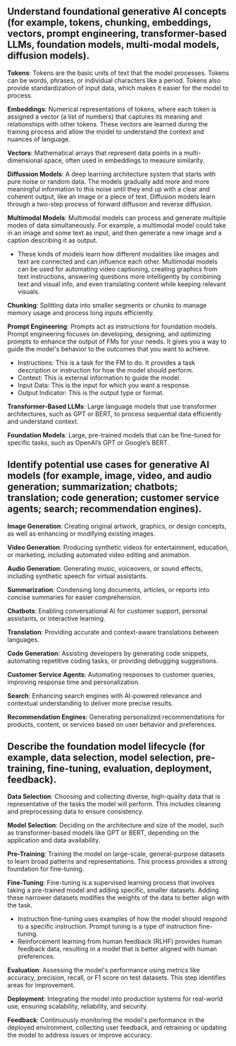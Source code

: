 ## Understand foundational generative AI concepts (for example, tokens, chunking, embeddings, vectors, prompt engineering, transformer-based LLMs, foundation models, multi-modal models, diffusion models).
**Tokens**: Tokens are the basic units of text that the model processes. Tokens can be words, phrases, or individual characters like a period. Tokens also provide standardization of input data, which makes it easier for the model to process.

**Embeddings**: Numerical representations of tokens, where each token is assigned a vector (a list of numbers) that captures its meaning and relationships with other tokens. These vectors are learned during the training process and allow the model to understand the context and nuances of language.

**Vectors**: Mathematical arrays that represent data points in a multi-dimensional space, often used in embeddings to measure similarity.

**Diffussion Models**: A deep learning architecture system that starts with pure noise or random data. The models gradually add more and more meaningful information to this noise until they end up with a clear and coherent output, like an image or a piece of text. Diffusion models learn through a two-step process of forward diffusion and reverse diffusion.

**Multimodal Models**: Multimodal models can process and generate multiple modes of data simultaneously. For example, a multimodal model could take in an image and some text as input, and then generate a new image and a caption describing it as output.
- These kinds of models learn how different modalities like images and text are connected and can influence each other. Multimodal models can be used for automating video captioning, creating graphics from text instructions, answering questions more intelligently by combining text and visual info, and even translating content while keeping relevant visuals.

**Chunking**: Splitting data into smaller segments or chunks to manage memory usage and process long inputs efficiently.

**Prompt Engineering**: Prompts act as instructions for foundation models. Prompt engineering focuses on developing, designing, and optimizing prompts to enhance the output of FMs for your needs. It gives you a way to guide the model's behavior to the outcomes that you want to achieve.
- Instructions: This is a task for the FM to do. It provides a task description or instruction for how the model should perform.
- Context: This is external information to guide the model.
- Input Data: This is the input for which you want a response.
- Output Indicator: This is the output type or format.

**Transformer-Based LLMs**: Large language models that use transformer architectures, such as GPT or BERT, to process sequential data efficiently and understand context.

**Foundation Models**: Large, pre-trained models that can be fine-tuned for specific tasks, such as OpenAI’s GPT or Google’s BERT.

## Identify potential use cases for generative AI models (for example, image, video, and audio generation; summarization; chatbots; translation; code generation; customer service agents; search; recommendation engines).
**Image Generation**: Creating original artwork, graphics, or design concepts, as well as enhancing or modifying existing images.

**Video Generation**: Producing synthetic videos for entertainment, education, or marketing, including automated video editing and animation.

**Audio Generation**: Generating music, voiceovers, or sound effects, including synthetic speech for virtual assistants.

**Summarization**: Condensing long documents, articles, or reports into concise summaries for easier comprehension.

**Chatbots**: Enabling conversational AI for customer support, personal assistants, or interactive learning.

**Translation**: Providing accurate and context-aware translations between languages.

**Code Generation**: Assisting developers by generating code snippets, automating repetitive coding tasks, or providing debugging suggestions.

**Customer Service Agents**: Automating responses to customer queries, improving response time and personalization.

**Search**: Enhancing search engines with AI-powered relevance and contextual understanding to deliver more precise results.

**Recommendation Engines**: Generating personalized recommendations for products, content, or services based on user behavior and preferences.

## Describe the foundation model lifecycle (for example, data selection, model selection, pre-training, fine-tuning, evaluation, deployment, feedback).
**Data Selection**: Choosing and collecting diverse, high-quality data that is representative of the tasks the model will perform. This includes cleaning and preprocessing data to ensure consistency.

**Model Selection**: Deciding on the architecture and size of the model, such as transformer-based models like GPT or BERT, depending on the application and data availability.

**Pre-Training**: Training the model on large-scale, general-purpose datasets to learn broad patterns and representations. This process provides a strong foundation for fine-tuning.

**Fine-Tuning**: Fine-tuning is a supervised learning process that involves taking a pre-trained model and adding specific, smaller datasets. Adding these narrower datasets modifies the weights of the data to better align with the task.
- Instruction fine-tuning uses examples of how the model should respond to a specific instruction. Prompt tuning is a type of instruction fine-tuning.
- Reinforcement learning from human feedback (RLHF) provides human feedback data, resulting in a model that is better aligned with human preferences.

**Evaluation**: Assessing the model's performance using metrics like accuracy, precision, recall, or F1 score on test datasets. This step identifies areas for improvement.

**Deployment**: Integrating the model into production systems for real-world use, ensuring scalability, reliability, and security.

**Feedback**: Continuously monitoring the model's performance in the deployed environment, collecting user feedback, and retraining or updating the model to address issues or improve accuracy.